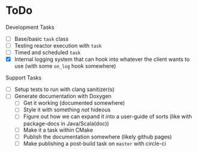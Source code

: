 # ToDo

Development Tasks

  - [ ] Base/basic `task` class
  - [ ] Testing reactor execution with `task`
  - [ ] Timed and scheduled `task`
  - [x] Internal logging system that can hook into whatever the client wants
      to use (with some `on_log` hook somewhere)

Support Tasks

  - [ ] Setup tests to run with clang sanitizer(s)
  - [ ] Generate documentation with Doxygen
    - [ ] Get it working (documented somewhere)
    - [ ] Style it with something _not_ hideous
    - [ ] Figure out how we can expand it into a user-guide of sorts (like with package-docs in Java/Scala(doc))
    - [ ] Make it a task within CMake
    - [ ] Publish the documentation somewhere (likely github pages)
    - [ ] Make publishing a post-build task on `master` with circle-ci
